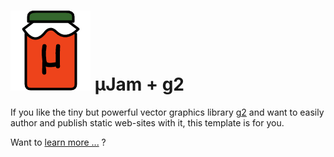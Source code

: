# ![&mu;Jam &ndash; simple](img/icon128.png "simple  &mu;Jam template") &mu;Jam + g2

If you like the tiny but powerful vector graphics library [g2](https://github.com/goessner/g2) and want to easily author and publish static web-sites with it, this template is for you.

Want to [learn more ...](https://goessner.github.io/microjam-g2/) ?
